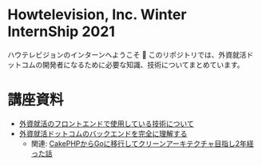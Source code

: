 # Howtelevision, Inc. Winter InternShip 2021

ハウテレビジョンのインターンへようこそ 🎉
このリポジトリでは、外資就活ドットコムの開発者になるために必要な知識、技術についてまとめています。

# 講座資料
- [外資就活のフロントエンドで使用している技術について](https://docs.google.com/presentation/d/1cC9KDCOJXbcFOSUni0zTP3yOIcodDwT3K6POG7zrqpQ/edit)
- [外資就活ドットコムのバックエンドを完全に理解する](https://docs.google.com/presentation/d/1cOeL5X1wYmGRy7bsLP13uEj-P2x_P4oYMTKG5ZcG7l4/edit)
  - 関連: [CakePHPからGoに移行してクリーンアーキテクチャ目指し2年経った話](https://qiita.com/bumcru0310/items/e558aa15d9937c8f4241)
